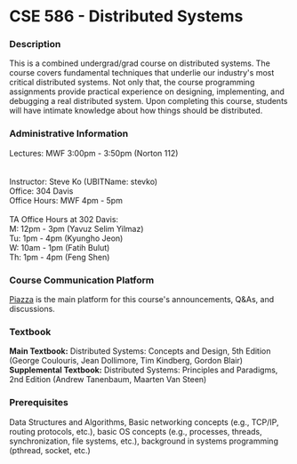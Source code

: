 # CSE 586 - Distributed Systems

<h3>Description</h3>
This is a combined undergrad/grad course on distributed systems. The
course covers fundamental techniques that underlie our industry's most
critical distributed systems. Not only that, the course programming
assignments provide practical experience on designing, implementing, and
debugging a real distributed system. Upon completing this course,
students will have intimate knowledge about how things should be
distributed.

<h3>Administrative Information</h3>
Lectures: MWF 3:00pm - 3:50pm (Norton 112)<br>
<br>
<br>
Instructor: Steve Ko (UBITName: stevko)<br>
Office: 304 Davis<br>
Office Hours: MWF 4pm - 5pm<br>
<br>
TA Office Hours at 302 Davis:<br>
M: 12pm - 3pm (Yavuz Selim Yilmaz)<br>
Tu: 1pm - 4pm (Kyungho Jeon)<br>
W: 10am - 1pm (Fatih Bulut)<br>
Th: 1pm - 4pm (Feng Shen)<br>

<h3>Course Communication Platform</h3>
<a href="http://piazza.com/">Piazza</a> is the main platform for this
course's announcements, Q&As, and discussions.
<h3>Textbook</h3>
<b>Main Textbook:</b> Distributed Systems: Concepts and Design, 5th
Edition (George Coulouris, Jean Dollimore, Tim Kindberg, Gordon Blair)
<br>
<b>Supplemental Textbook:</b> Distributed Systems: Principles and
Paradigms, 2nd Edition (Andrew Tanenbaum, Maarten Van Steen)

<h3>Prerequisites</h3>
Data Structures and Algorithms, Basic networking concepts (e.g., TCP/IP,
routing protocols, etc.), basic OS concepts (e.g., processes, threads,
synchronization, file systems, etc.), background in systems programming
(pthread, socket, etc.)
